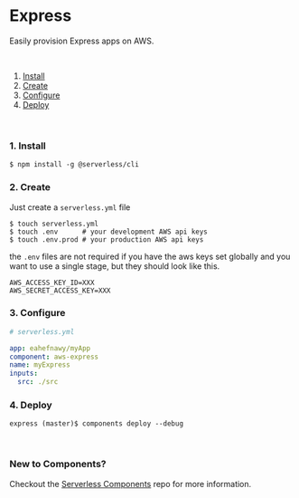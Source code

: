 # Express

Easily provision Express apps on AWS.

&nbsp;

1. [Install](#1-install)
2. [Create](#2-create)
3. [Configure](#3-configure)
4. [Deploy](#4-deploy)

&nbsp;

### 1. Install

```shell
$ npm install -g @serverless/cli
```

### 2. Create

Just create a `serverless.yml` file

```shell
$ touch serverless.yml
$ touch .env      # your development AWS api keys
$ touch .env.prod # your production AWS api keys
```

the `.env` files are not required if you have the aws keys set globally and you want to use a single stage, but they should look like this.

```
AWS_ACCESS_KEY_ID=XXX
AWS_SECRET_ACCESS_KEY=XXX
```

### 3. Configure

```yml
# serverless.yml

app: eahefnawy/myApp
component: aws-express
name: myExpress
inputs:
  src: ./src
```

### 4. Deploy

```shell
express (master)$ components deploy --debug
```

&nbsp;

### New to Components?

Checkout the [Serverless Components](https://github.com/serverless/components) repo for more information.
